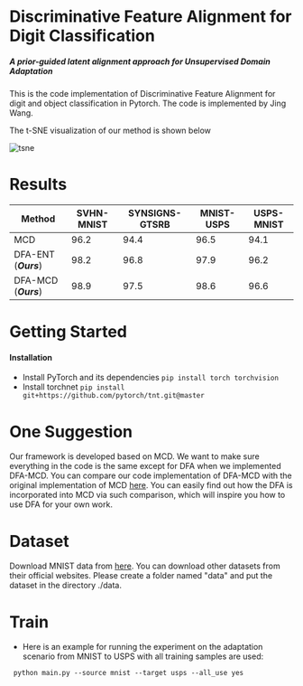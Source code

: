 # Discriminative Feature Alignment for Digit Classification
##### A prior-guided latent alignment approach for Unsupervised Domain Adaptation

This is the code implementation of Discriminative Feature Alignment for digit and object classification in Pytorch. The code is implemented by Jing Wang.

The t-SNE visualization of our method is shown below

![tsne](tsne.png)

# Results

| Method  | SVHN-MNIST | SYNSIGNS-GTSRB | MNIST-USPS | USPS-MNIST |
| ------------- | ------------- | ------------- | ------------- |------------- |
| MCD  | 96.2  | 94.4 | 96.5 | 94.1 |
| DFA-ENT (***Ours***)  | 98.2 | 96.8 | 97.9 | 96.2 |
| DFA-MCD (***Ours***)  | 98.9 | 97.5 | 98.6 | 96.6 |

# Getting Started

#### Installation

* Install PyTorch and its dependencies ```pip install torch torchvision```
* Install torchnet ```pip install git+https://github.com/pytorch/tnt.git@master```

# One Suggestion

Our framework is developed based on MCD. We want to make sure everything in the code is the same except for DFA when we implemented DFA-MCD. You can compare our code implementation of DFA-MCD with the original implementation of MCD [here](https://github.com/mil-tokyo/MCD_DA/tree/master/classification). You can easily find out how the DFA is incorporated into MCD via such comparison, which will inspire you how to use DFA for your own work.

# Dataset

Download MNIST data from [here](https://drive.google.com/file/d/1cZ4vSIS-IKoyKWPfcgxFMugw0LtMiqPf/view). You can download other datasets from their official websites. Please create a folder named "data" and put the dataset in the directory ./data.

# Train

* Here is an example for running the experiment on the adaptation scenario from MNIST to USPS with all training samples are used:

``` python main.py --source mnist --target usps --all_use yes``` 
